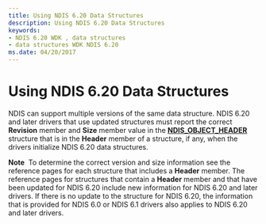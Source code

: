 ```yaml
---
title: Using NDIS 6.20 Data Structures
description: Using NDIS 6.20 Data Structures
keywords:
- NDIS 6.20 WDK , data structures
- data structures WDK NDIS 6.20
ms.date: 04/20/2017
---
```


# Using NDIS 6.20 Data Structures





NDIS can support multiple versions of the same data structure. NDIS 6.20 and later drivers that use updated structures must report the correct **Revision** member and **Size** member value in the [**NDIS\_OBJECT\_HEADER**](/windows-hardware/drivers/ddi/objectheader/ns-objectheader-ndis_object_header) structure that is in the **Header** member of a structure, if any, when the drivers initialize NDIS 6.20 data structures.

**Note**  To determine the correct version and size information see the reference pages for each structure that includes a **Header** member. The reference pages for structures that contain a **Header** member and that have been updated for NDIS 6.20 include new information for NDIS 6.20 and later drivers. If there is no update to the structure for NDIS 6.20, the information that is provided for NDIS 6.0 or NDIS 6.1 drivers also applies to NDIS 6.20 and later drivers.

 

 

